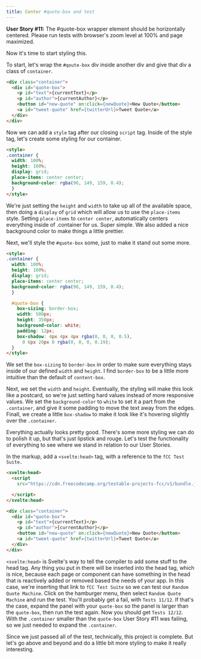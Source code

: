 ```yaml
---
title: Center #quote-box and test
---
```

**User Story #11:** The #quote-box wrapper element should be horizontally centered. Please run tests with browser's zoom level at 100% and page maximized.

Now it's time to start styling this. 

To start, let's wrap the `#qoute-box` div inside another div and give that div a class of `container`.

```html
<div class="container">	
  <div id="quote-box">
    <p id="text">{currentText}</p>
    <p id="author">{currentAuthor}</p>
    <button id="new-quote" on:click={newQuote}>New Quote</button>
    <a id="tweet-quote" href={twitterUrl}>Tweet Quote</a>
  </div>	
</div>
```

Now we can add a `style` tag after our closing `script` tag. Inside of the style tag, let's create some styling for our container.

```html
<style>
.container {
  width: 100%;
  height: 100%;
  display: grid;
  place-items: center center;
  background-color: rgba(96, 149, 159, 0.4);
  }
</style>
```

We're just setting the `height` and `width` to take up all of the available space, then doing a `display` of `grid` which will allow us to use the `place-items` style. Setting `place-items` to `center center`, automatically centers everything inside of .container for us. Super simple. We also added a nice background color to make things a little prettier.

Next, we'll style the `#quote-box` some, just to make it stand out some more.

```html
<style>
.container {
  width: 100%;
  height: 100%;
  display: grid;
  place-items: center center;
  background-color: rgba(96, 149, 159, 0.4);
  }

  #quote-box {
    box-sizing: border-box;
    width: 500px;
    height: 350px;
    background-color: white;
    padding: 12px;
    box-shadow: 4px 4px 4px rgba(0, 0, 0, 0.5),
      0 6px 20px 0 rgba(0, 0, 0, 0.19);
  }
</style>
```

We set the `box-sizing` to `border-box` in order to make sure everything stays inside of our defined `width` and `height`. I find `border-box` to be a little more intuitive than the default of `content-box`.

Next, we set the `width` and `height`. Eventually, the styling will make this look like a postcard, so we're just setting hard values instead of more responsive values. We set the `background-color` to `white` to set it a part from the `.container`, and give it some padding to move the text away from the edges. Finall, we create a little `box-shadow` to make it look like it's hovering slightly over the 
`.container`.

Everything actually looks pretty good. There's some more styling we can do to polish it up, but that's just lipstick and rouge. Let's test the functionality of everything to see where we stand in relation to our User Stories.

In the markup, add a `<svelte:head>` tag, with a reference to the `fCC Test Suite.`

``` html
<svelte:head>
  <script
    src="https://cdn.freecodecamp.org/testable-projects-fcc/v1/bundle.js">

  </script>
</svelte:head>

<div class="container">	
  <div id="quote-box">
    <p id="text">{currentText}</p>
    <p id="author">{currentAuthor}</p>
    <button id="new-quote" on:click={newQuote}>New Quote</button>
    <a id="tweet-quote" href={twitterUrl}>Tweet Quote</a>
  </div>	
</div>
```

`<svelte:head>` is Svelte's way to tell the compiler to add some stuff to the head tag. Any thing you put in there will be inserted into the head tag, which is nice, because each page or component can have something in the head that is reactively added or removed based the needs of your app. In this case, we're inserting that link to `fCC Test Suite` so we can test our `Random Quote Machine`. Click on the hamburger menu, then select `Random Quote Machine` and run the test. You'll probably get a fail, with `Tests 11/12`. If that's the case, expand the panel with your `quote-box` so the panel is larger than the `quote-box`, then run the test again. Now you should get `Tests 12/12`. With the `.container` smaller than the `quote-box` User Story #11 was failing, so we just needed to expand the `.container`.

Since we just passed all of the test, technically, this project is complete. But let's go above and beyond and do a little bit more styling to make it really interesting.